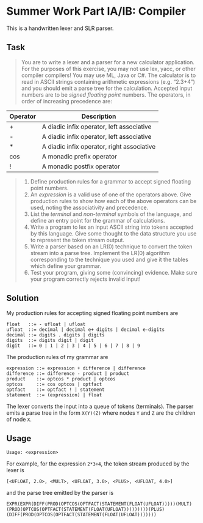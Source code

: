 # Summer Work Part IA/IB: Compiler

This is a handwritten lexer and SLR parser.

## Task
> You are to write a lexer and a parser for a new calculator application. For the purposes of this
exercise, you may not use lex, yacc, or other compiler compilers! You may use ML, Java or C#.
The calculator is to read in ASCII strings containing arithmetic expressions (e.g. “2.3+4”) and you
should emit a parse tree for the calculation. Accepted input numbers are to be *signed floating point*
numbers. The operators, in order of increasing precedence are:

Operator | Description
-------- | -----------
\+ | A diadic infix operator, left associative
\- | A diadic infix operator, left associative
\* | A diadic infix operator, right associative
cos | A monadic prefix operator
! | A monadic postfix operator

> 1. Define production rules for a grammar to accept signed floating point numbers. 
> 1. An *expression* is a valid use of one of the operators above. Give production rules to show
how each of the above operators can be used, noting the associativity and precedence.
> 1. List the *terminal* and *non-terminal* symbols of the language, and define an entry point for
the grammar of calculations.
> 1. Write a program to lex an input ASCII string into tokens accepted by this language. Give
some thought to the data structure you use to represent the token stream output.
> 1. Write a parser based on an LR(0) technique to convert the token stream into a parse tree. Implement the
LR(0) algorithm corresponding to the technique you used and give it the tables which define
your grammar.
> 1. Test your program, giving some (convincing) evidence. Make sure your program
correctly rejects invalid input!

## Solution
My production rules for accepting signed floating point numbers are

    float   ::= - ufloat | ufloat
    ufloat  ::= decimal | decimal e+ digits | decimal e-digits
    decimal ::= digits . digits | digits
    digits  ::= digits digit | digit
    digit   ::= 0 | 1 | 2 | 3 | 4 | 5 | 6 | 7 | 8 | 9

The production rules of my grammar are

    expression ::= expression + difference | difference
    difference ::= difference - product | product
    product    ::= optcos * product | optcos
    optcos     ::= cos optcos | optfact
    optfact    ::= optfact ! | statement
    statement  ::= (expression) | float
   
The lexer converts the input into a queue of tokens (terminals). The parser emits a parse tree in the form `X(Y)(Z)` where nodes `Y` and `Z` are the children of node `X`.

## Usage

    Usage: <expression>
    
For example, for the expression `2*3+4`, the token stream produced by the lexer is

    [<UFLOAT, 2.0>, <MULT>, <UFLOAT, 3.0>, <PLUS>, <UFLOAT, 4.0>]

and the parse tree emitted by the parser is

    EXPR(EXPR(DIFF(PROD(OPTCOS(OPTFACT(STATEMENT(FLOAT(UFLOAT)))))(MULT)(PROD(OPTCOS(OPTFACT(STATEMENT(FLOAT(UFLOAT)))))))))(PLUS)(DIFF(PROD(OPTCOS(OPTFACT(STATEMENT(FLOAT(UFLOAT)))))))
